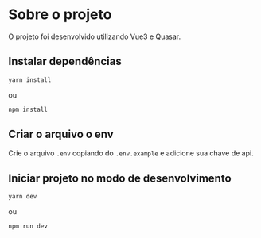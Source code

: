 # Sobre o projeto

O projeto foi desenvolvido utilizando Vue3 e Quasar.

## Instalar dependências
```bash
yarn install
```

ou

```bash
npm install
```

## Criar o arquivo o env
Crie o arquivo `.env` copiando do `.env.example` e adicione sua chave de api.

## Iniciar projeto no modo de desenvolvimento
```bash
yarn dev
```

ou

```bash
npm run dev
```
